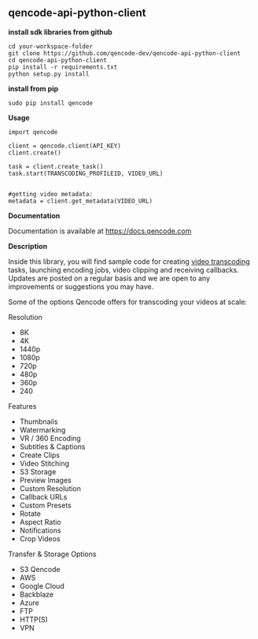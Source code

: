 ## qencode-api-python-client


**install sdk libraries from github**

````
cd your-workspace-folder
git clone https://github.com/qencode-dev/qencode-api-python-client
cd qencode-api-python-client
pip install -r requirements.txt
python setup.py install
````
**install from pip**

````
sudo pip install qencode
````

**Usage**

````
import qencode

client = qencode.client(API_KEY)
client.create()

task = client.create_task()
task.start(TRANSCODING_PROFILEID, VIDEO_URL)


#getting video metadata:
metadata = client.get_metadata(VIDEO_URL)

````

**Documentation**

Documentation is available at <https://docs.qencode.com>

**Description**

Inside this library, you will find sample code for creating [video transcoding](https://cloud.qencode.com/) tasks, launching encoding jobs, video clipping and receiving callbacks. Updates are posted on a regular basis and we are open to any improvements or suggestions you may have.

Some of the options Qencode offers for transcoding your videos at scale:

Resolution
 * 8K
 * 4K
 * 1440p 
 * 1080p 
 * 720p 
 * 480p 
 * 360p 
 * 240

Features 
 * Thumbnails 
 * Watermarking 
 * VR / 360 Encoding 
 * Subtitles & Captions 
 * Create Clips 
 * Video Stitching 
 * S3 Storage 
 * Preview Images 
 * Custom Resolution 
 * Callback URLs 
 * Custom Presets 
 * Rotate 
 * Aspect Ratio 
 * Notifications 
 * Crop Videos

Transfer & Storage Options
 * S3 Qencode
 * AWS 
 * Google Cloud 
 * Backblaze 
 * Azure 
 * FTP 
 * HTTP(S) 
 * VPN